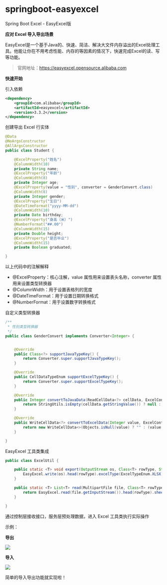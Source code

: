 # springboot-easyexcel

Spring Boot Excel - EasyExcel版

**应对 Excel 导入导出场景**

EasyExcel是一个基于Java的、快速、简洁、解决大文件内存溢出的Excel处理工具。他能让你在不用考虑性能、内存的等因素的情况下，快速完成Excel的读、写等功能。

> 官网地址：https://easyexcel.opensource.alibaba.com

**快速开始**

引入依赖

```xml
<dependency>
    <groupId>com.alibaba</groupId>
    <artifactId>easyexcel</artifactId>
    <version>3.3.2</version>
</dependency>
```

创建导出 Excel 行实体

```java
@Data
@NoArgsConstructor
@AllArgsConstructor
public class Student {

    @ExcelProperty("姓名")
    @ColumnWidth(10)
    private String name;
    @ExcelProperty("年龄")
    @ColumnWidth(8)
    private Integer age;
    @ExcelProperty(value = "性别", converter = GenderConvert.class)
    @ColumnWidth(8)
    private Integer gender;
    @ExcelProperty("生日")
    @DateTimeFormat("yyyy-MM-dd")
    @ColumnWidth(10)
    private Date birthday;
    @ExcelProperty("身高（米）")
    @NumberFormat("##.00")
    @ColumnWidth(15)
    private Double height;
    @ExcelProperty("是否毕业")
    @ColumnWidth(15)
    private Boolean graduated;

}
```

以上代码中的注解解释

- @ExcelProperty：核心注解，value 属性用来设置表头名称，converter 属性用来设置类型转换器
- @ColumnWidth：用于设置表格列的宽度
- @DateTimeFormat：用于设置日期转换格式
- @NumberFormat：用于设置数字转换格式

自定义类型转换器

```java
/**
 * 性别类型转换器
 */
public class GenderConvert implements Converter<Integer> {


    @Override
    public Class<?> supportJavaTypeKey() {
        return Converter.super.supportJavaTypeKey();
    }

    @Override
    public CellDataTypeEnum supportExcelTypeKey() {
        return Converter.super.supportExcelTypeKey();
    }

    @Override
    public Integer convertToJavaData(ReadCellData<?> cellData, ExcelContentProperty contentProperty, GlobalConfiguration globalConfiguration) throws Exception {
        return StringUtils.isEmpty(cellData.getStringValue()) ? null : ("男".equals(cellData.getStringValue()) ? 1 : 0);
    }

    @Override
    public WriteCellData<?> convertToExcelData(Integer value, ExcelContentProperty contentProperty, GlobalConfiguration globalConfiguration) throws Exception {
        return new WriteCellData<>(Objects.isNull(value) ? "" : (value == 1 ? "男" : "女"));
    }

}
```

EasyExcel 工具类集成

```java
public class ExcelUtil {

    public static <T> void export(OutputStream os, Class<T> rowType, String SheetName, List<T> data) {
        EasyExcel.write(os).head(rowType).excelType(ExcelTypeEnum.XLSX).sheet(SheetName).doWrite(data);
    }

    public static <T> List<T> read(MultipartFile file, Class<T> rowType) throws IOException {
        return EasyExcel.read(file.getInputStream()).head(rowType).sheet().doReadSync();
    }

}
```

通过控制层接收接口，服务层预处理数据，进入 Excel 工具类执行实际操作

示例：

**导出**

![](D:\workspace\practice-master\springboot-master\code\springboot-easyexcel\Snipaste_2023-11-28_10-56-29.png)

**导入**

![](D:\workspace\practice-master\springboot-master\code\springboot-easyexcel\Snipaste_2023-11-28_10-57-02.png)

简单的导入导出功能就实现啦！